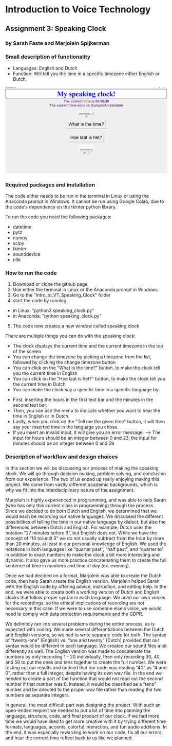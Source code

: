 # Introduction to Voice Technology
## Assignment 3: Speaking Clock
### by Sarah Faste and Marjolein Spijkerman

### Small description of functionality
- Languages: English and Dutch
- Function: Will tell you the time in a specific timezone either English or Dutch.

![speaking_clock.png](https://github.com/MarjoleinSpijkerman/Intro_to_VT_Speaking_Clock/blob/main/images/speaking_clock.png)

### Required packages and installation
The code either needs to be run in the terminal in Linux or using the Anaconda prompt in Windows. It cannot be run using Google Colab, due to the code's dependency on the tkinter python library. 

To run the code you need the following packages:
- datetime
- pytz
- numpy
- scipy
- tkinter
- sounddevice
- nltk 

### How to run the code
1. Download or clone the github page
2. Use either the terminal in Linux or the Anaconda prompt in Windows
3. Go to the "Intro_to_VT_Speaking_Clock" folder
4. start the code by running:
- in Linux: "python3 speaking_clock.py"
- in Anaconda: "python speaking_clock.py"
5. The code now creates a new window called speaking clock

There are multiple things you can do with the speaking clock:
- The clock displays the current time and the current timezone in the top of the screen
- You can change the timezone by picking a timezone from the list, followed by clicking the change timezone button
- You can click on the "What is the time?" button, to make the clock tell you the current time in English
- You can click on the "Hoe laat is het?" button, to make the clock tell you the current time in Dutch
- You can make the clock say a specific time in a specific language by:
* First, inserting the hours in the first text bar and the minutes in the second text bar. 
* Then, you can use the menu to indicate whether you want to hear the time in English or in Dutch. 
* Lastly, when you click on the "Tell me the given time" button, it will then say your inserted time in the language you chose. 
* If you insert an invalid input, it will give you an error message. 
--> The input for hours should be an integer between 0 and 23, the input for minutes should be an integer between 0 and 59


### Description of workflow and design choices


  In this section we will be discussing our process of making the speaking clock. We will go through decision making, problem solving, and conclusion from our experience. The two of us ended up really enjoying making this project. We come from vastly different academic backgrounds, which is why we fit into the interdisciplinary nature of the assignment. 
  
  
  Marjolein is highly experienced in programming, and was able to help Sarah (who has only this current class in programming) through the process. Since we decided to do both Dutch and English, we determined that we would each be recording our native languages. We discussed the different possibilities of telling the time in our native language by dialect, but also the differences between Dutch and English. For example, Dutch uses the notation “27 minutes before 3”, but English does not. While we have the concept of “10 to/until 3” we do not usually subtract from the hour by more than 20 minutes, at least in our personal knowledge of English. We used the notations in both languages like “quarter past”, “half past”, and “quarter to” in addition to exact numbers to make the clock a bit more interesting and dynamic. It also gave us more practice concatenating them to create the full sentence of time in numbers and time of day (ex. evening). 
  
  
  Once we had decided on a format, Marjolein was able to create the Dutch code, then help Sarah create the English version. Marjolein helped Sarah with the English code by offering advice, instruction, and editing help. In the end, we were able to create both a working version of Dutch and English clocks that follow proper syntax in each language. We used our own voices for the recordings, so the ethical implications of recording are not necessary in this case. If we were to use someone else's voice, we would need to comply with data protection requirements and the GDPR. 
  
  
  We definitely ran into several problems during the entire process, as is expected with coding. We made several differentiations between the Dutch and English versions, so we had to write separate code for both. The syntax of “twenty-one” (English) vs. “one and twenty” (Dutch) provided that our syntax would be different in each language. We created our sound files a bit differently as well. The English version was made to concatenate the numbers by only recording 1 - 20 individually, then only recording 30, 40, and 50 to put the ones and tens together to create the full number. We were testing out our results and noticed that our code was reading “40” as “4 and 0”, rather than a full integer, despite having its own wav file. In the end we needed to create a part of the function that would not read out the second number if that number was 0. Instead, it would be classified as a “tens” number and be directed to the proper wav file rather than reading the two numbers as separate integers. 
  
  
  In general, the most difficult part was designing the project. With such an open-ended request we needed to put a lot of time into planning the language, structure, code, and final product of our clock. If we had more time we would have liked to get more creative with it by trying different time formats, languages, accents, colorful interaction, and fun audio additions. In the end, it was especially rewarding to work on our code, fix all our errors, and hear the correct time reflect back to us like we planned. 



